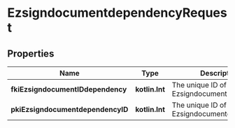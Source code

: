 
# EzsigndocumentdependencyRequest

## Properties
| Name | Type | Description | Notes |
| ------------ | ------------- | ------------- | ------------- |
| **fkiEzsigndocumentIDdependency** | **kotlin.Int** | The unique ID of the Ezsigndocument |  |
| **pkiEzsigndocumentdependencyID** | **kotlin.Int** | The unique ID of the Ezsigndocumentdependency |  [optional] |



